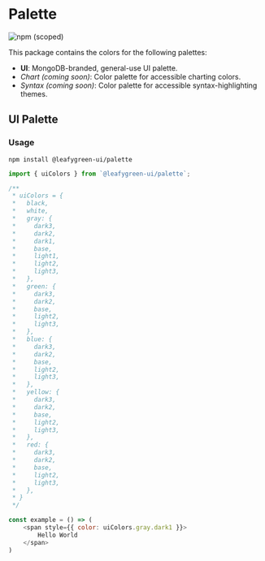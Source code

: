 # Palette

![npm (scoped)](https://img.shields.io/npm/v/@leafygreen-ui/palette.svg)

This package contains the colors for the following palettes:

- **UI**: MongoDB-branded, general-use UI palette.
- _Chart (coming soon)_: Color palette for accessible charting colors.
- _Syntax (coming soon)_: Color palette for accessible syntax-highlighting themes.

## UI Palette

### Usage

```shell
npm install @leafygreen-ui/palette
```

```js
import { uiColors } from `@leafygreen-ui/palette`;

/**
 * uiColors = {
 * 	 black,
 *   white,
 *   gray: {
 *     dark3,
 *     dark2,
 *     dark1,
 *     base,
 *     light1,
 *     light2,
 *     light3,
 *   },
 *   green: {
 *     dark3,
 *     dark2,
 *     base,
 *     light2,
 *     light3,
 *   },
 *   blue: {
 *     dark3,
 *     dark2,
 *     base,
 *     light2,
 *     light3,
 *   },
 *   yellow: {
 *     dark3,
 *     dark2,
 *     base,
 *     light2,
 *     light3,
 *   },
 *   red: {
 *     dark3,
 *     dark2,
 *     base,
 *     light2,
 *     light3,
 *   },
 * }
 */

const example = () => (
	<span style={{ color: uiColors.gray.dark1 }}>
		Hello World
	</span>
)
```
